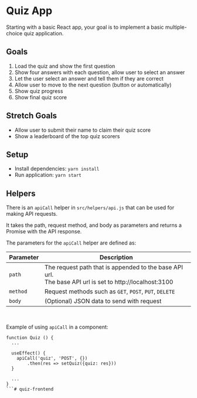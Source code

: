 # Quiz App

Starting with a basic React app, your goal is to implement a basic multiple-choice quiz application.


## Goals

1. Load the quiz and show the first question
2. Show four answers with each question, allow user to select an answer
3. Let the user select an answer and tell them if they are correct
4. Allow user to move to the next question (button or automatically)
5. Show quiz progress
6. Show final quiz score

## Stretch Goals

* Allow user to submit their name to claim their quiz score
* Show a leaderboard of the top quiz scorers

## Setup

* Install dependencies: `yarn install`
* Run application: `yarn start`

## Helpers

There is an `apiCall` helper in `src/helpers/api.js` that can be used for making API requests. 

It takes the path, request method, and body as parameters and returns a Promise with the API response.

The parameters for the `apiCall` helper are defined as:

|Parameter | Description |
|--- | ---|
|`path` | The request path that is appended to the base API url. <br> The base API url is set to http://localhost:3100|
|`method` | Request methods such as `GET`, `POST`, `PUT`, `DELETE`|
|`body` | (Optional) JSON data to send with request|

<br>

Example of using `apiCall` in a component:

```
function Quiz () {
  ...

  useEffect() {
    apiCall('quiz', 'POST', {})
        .then(res => setQuiz({quiz: res}))
  }

  ...
}
```# quiz-frontend
